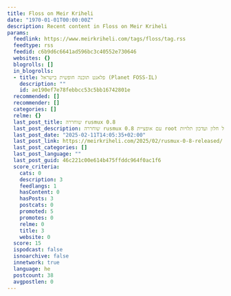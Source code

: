 ```yaml
---
title: Floss on Meir Kriheli
date: "1970-01-01T00:00:00Z"
description: Recent content in Floss on Meir Kriheli
params:
  feedlink: https://www.meirkriheli.com/tags/floss/tag.rss
  feedtype: rss
  feedid: c6b9d6c6641ad596bc3c40552e730646
  websites: {}
  blogrolls: []
  in_blogrolls:
  - title: פלאנט תוכנה חופשית בישראל (Planet FOSS-IL)
    description: ""
    id: ae190ef7e78febbcc53c5bb16742801e
  recommended: []
  recommender: []
  categories: []
  relme: {}
  last_post_title: שוחררה rusmux 0.8
  last_post_description: שוחררה rusmux 0.8 עם אופציית root לכל חלון ועדכון תלויות.
  last_post_date: "2025-02-11T14:05:35+02:00"
  last_post_link: https://meirkriheli.com/2025/02/rusmux-0-8-released/
  last_post_categories: []
  last_post_language: ""
  last_post_guid: 46c221c00e614b475ffddc964f0ac1f6
  score_criteria:
    cats: 0
    description: 3
    feedlangs: 1
    hasContent: 0
    hasPosts: 3
    postcats: 0
    promoted: 5
    promotes: 0
    relme: 0
    title: 3
    website: 0
  score: 15
  ispodcast: false
  isnoarchive: false
  innetwork: true
  language: he
  postcount: 38
  avgpostlen: 0
---
```

